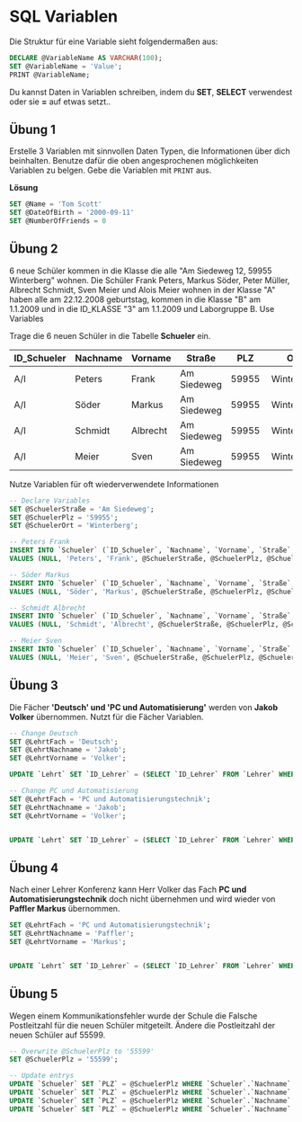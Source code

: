 # SQL Variablen

Die Struktur für eine Variable sieht folgendermaßen aus:
```sql
DECLARE @VariableName AS VARCHAR(100);
SET @VariableName = 'Value';
PRINT @VariableName;
```

Du kannst Daten in Variablen schreiben, indem du **SET**, **SELECT** verwendest oder sie **=** auf etwas setzt..

## Übung 1
Erstelle 3 Variablen mit sinnvollen Daten Typen, die Informationen über dich beinhalten. Benutze dafür die oben angesprochenen möglichkeiten Variablen zu belgen. Gebe die Variablen mit `PRINT` aus.

**Lösung**
```sql
SET @Name = 'Tom Scott'
SET @DateOfBirth = '2000-09-11'
SET @NumberOfFriends = 0
```

## Übung 2 
6 neue Schüler kommen in die Klasse die alle "Am Siedeweg 12, 59955 Winterberg" wohnen. Die Schüler Frank Peters, Markus Söder, Peter Müller, Albrecht Schmidt, Sven Meier und Alois Meier wohnen in der Klasse "A" haben alle am 22.12.2008 geburtstag, kommen in die Klasse "B" am 1.1.2009 und in die ID_KLASSE "3" am 1.1.2009 und Laborgruppe B. Use Variables

Trage die 6 neuen Schüler in die Tabelle **Schueler** ein.

| ID_Schueler | Nachname | Vorname | Straße | PLZ | Ort | Geburtsdatum | Abschluss | ID_Klasse | Laborgruppe 
| - |  - |  - |  - |  - |  - |  - |  - |  - |  - 
| A/I | Peters | Frank | Am Siedeweg | 59955 | Winterberg | 2009-11-11 | Hauptschule | 2 | A 
| A/I | Söder | Markus | Am Siedeweg | 59955 | Winterberg | 2008-12-9 | Hauptschule | 2 | A 
| A/I | Schmidt | Albrecht | Am Siedeweg | 59955 | Winterberg | 2009-2-1 | Hauptschule | 2 | A 
| A/I | Meier | Sven | Am Siedeweg | 59955 | Winterberg | 2008-11-1 | Hauptschule | 2 | B 

Nutze Variablen für oft wiederverwendete Informationen

```sql
-- Declare Variables
SET @SchuelerStraße = 'Am Siedeweg';
SET @SchuelerPlz = '59955';
SET @SchuelerOrt = 'Winterberg';

-- Peters Frank
INSERT INTO `Schueler` (`ID_Schueler`, `Nachname`, `Vorname`, `Straße`, `PLZ`, `Ort`, `Geburtsdatum`, `Abschluss`, `ID_Klasse`, `Laborgruppe`)
VALUES (NULL, 'Peters', 'Frank', @SchuelerStraße, @SchuelerPlz, @SchuelerOrt, '2009-11-11', 'Hauptschule', 2, 'A');

-- Söder Markus
INSERT INTO `Schueler` (`ID_Schueler`, `Nachname`, `Vorname`, `Straße`, `PLZ`, `Ort`, `Geburtsdatum`, `Abschluss`, `ID_Klasse`, `Laborgruppe`)
VALUES (NULL, 'Söder', 'Markus', @SchuelerStraße, @SchuelerPlz, @SchuelerOrt, '2008-12-9', 'Hauptschule', 2, 'A');

-- Schmidt Albrecht
INSERT INTO `Schueler` (`ID_Schueler`, `Nachname`, `Vorname`, `Straße`, `PLZ`, `Ort`, `Geburtsdatum`, `Abschluss`, `ID_Klasse`, `Laborgruppe`)
VALUES (NULL, 'Schmidt', 'Albrecht', @SchuelerStraße, @SchuelerPlz, @SchuelerOrt, '2009-2-1', 'Hauptschule', 2, 'A');

-- Meier Sven
INSERT INTO `Schueler` (`ID_Schueler`, `Nachname`, `Vorname`, `Straße`, `PLZ`, `Ort`, `Geburtsdatum`, `Abschluss`, `ID_Klasse`, `Laborgruppe`)
VALUES (NULL, 'Meier', 'Sven', @SchuelerStraße, @SchuelerPlz, @SchuelerOrt, '2008-11-1', 'Hauptschule', 2, 'B');
```

## Übung 3
Die Fächer **'Deutsch' und 'PC und Automatisierung'** werden von **Jakob Volker** übernommen. Nutzt für die Fächer Variablen.

```sql
-- Change Deutsch
SET @LehrtFach = 'Deutsch';
SET @LehrtNachname = 'Jakob';
SET @LehrtVorname = 'Volker';

UPDATE `Lehrt` SET `ID_Lehrer` = (SELECT `ID_Lehrer` FROM `Lehrer` WHERE `Nachname` = @LehrtNachname AND `Vorname` = @LehrtVorname) WHERE `ID_Fach` = (SELECT `ID_Fach` FROM `Fach` WHERE `Bezeichnung` = @LehrtFach);

-- Change PC und Automatisierung
SET @LehrtFach = 'PC und Automatisierungstechnik';
SET @LehrtNachname = 'Jakob';
SET @LehrtVorname = 'Volker';


UPDATE `Lehrt` SET `ID_Lehrer` = (SELECT `ID_Lehrer` FROM `Lehrer` WHERE `Nachname` = @LehrtNachname AND `Vorname` = @LehrtVorname) WHERE `ID_Fach` = (SELECT `ID_Fach` FROM `Fach` WHERE `Bezeichnung` = @LehrtFach);
```

## Übung 4
Nach einer Lehrer Konferenz kann Herr Volker das Fach **PC und Automatisierungstechnik** doch nicht übernehmen und wird wieder von **Paffler Markus** übernommen.

```sql
SET @LehrtFach = 'PC und Automatisierungstechnik';
SET @LehrtNachname = 'Paffler';
SET @LehrtVorname = 'Markus';


UPDATE `Lehrt` SET `ID_Lehrer` = (SELECT `ID_Lehrer` FROM `Lehrer` WHERE `Nachname` = @LehrtNachname AND `Vorname` = @LehrtVorname) WHERE `ID_Fach` = (SELECT `ID_Fach` FROM `Fach` WHERE `Bezeichnung` = @LehrtFach);
```

## Übung 5
Wegen einem Kommunikationsfehler wurde der Schule die Falsche Postleitzahl für die neuen Schüler mitgeteilt. Ändere die Postleitzahl der neuen Schüler auf 55599.

```sql
-- Overwrite @SchuelerPlz to '55599'
SET @SchuelerPlz = '55599';

-- Update entrys
UPDATE `Schueler` SET `PLZ` = @SchuelerPlz WHERE `Schueler`.`Nachname` = 'Peters' AND `Schueler`.`Vorname` = 'Frank';
UPDATE `Schueler` SET `PLZ` = @SchuelerPlz WHERE `Schueler`.`Nachname` = 'Söder' AND `Schueler`.`Vorname` = 'Markus';
UPDATE `Schueler` SET `PLZ` = @SchuelerPlz WHERE `Schueler`.`Nachname` = 'Schmidt' AND `Schueler`.`Vorname` = 'Albrecht';
UPDATE `Schueler` SET `PLZ` = @SchuelerPlz WHERE `Schueler`.`Nachname` = 'Meier' AND `Schueler`.`Vorname` = 'Sven';
```